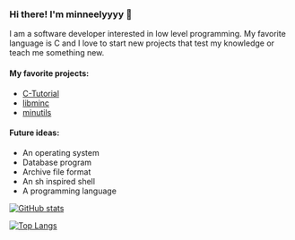 ### Hi there! I'm minneelyyyy 👋

I am a software developer interested in low level programming. My favorite language is C and I love to start new projects that test my knowledge or teach me something new.

#### My favorite projects:
 - [C-Tutorial](https://github.com/minneelyyyy/C-Tutorial)
 - [libminc](https://github.com/minneelyyyy/libminc)
 - [minutils](https://github.com/minneelyyyy/minutils)

#### Future ideas:
 - An operating system
 - Database program
 - Archive file format
 - An sh inspired shell
 - A programming language

[![GitHub stats](https://github-readme-stats.vercel.app/api?username=minneelyyyy)](https://github.com/anuraghazra/github-readme-stats)

[![Top Langs](https://github-readme-stats.vercel.app/api/top-langs/?username=minneelyyyy&layout=compact)](https://github.com/anuraghazra/github-readme-stats)
